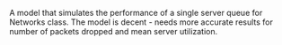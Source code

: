 A model that simulates the performance of a single server queue for Networks class. The model is decent - needs more accurate results for number of packets dropped and mean server utilization.
